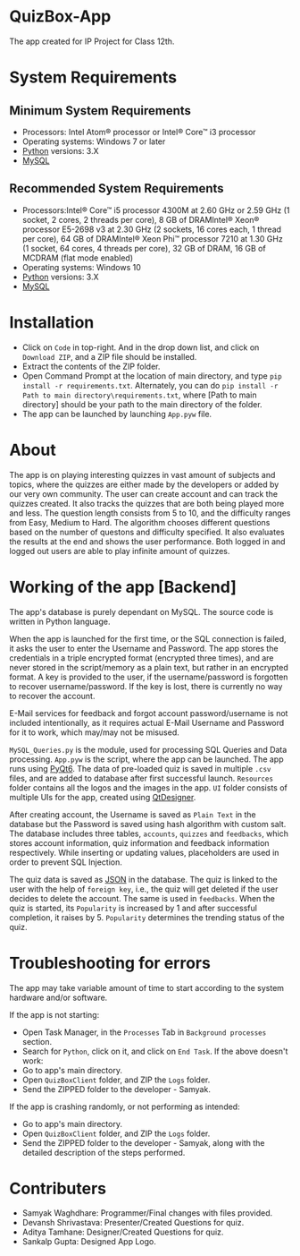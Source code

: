# QuizBox-App
The app created for IP Project for Class 12th.

# System Requirements
  ## Minimum System Requirements
  - Processors: Intel Atom® processor or Intel® Core™ i3 processor
  - Operating systems: Windows 7 or later
  - [Python](https://www.python.org/downloads/) versions: 3.X
  - [MySQL](https://dev.mysql.com/downloads/installer/)
  
  ## Recommended System Requirements
  - Processors:Intel® Core™ i5 processor 4300M at 2.60 GHz or 2.59 GHz (1 socket, 2 cores, 2 threads per core), 8 GB of DRAMIntel® Xeon® processor E5-2698 v3 at 2.30 GHz (2 sockets, 16 cores each, 1 thread per core), 64 GB of DRAMIntel® Xeon Phi™ processor 7210 at 1.30 GHz (1 socket, 64 cores, 4 threads per core), 32 GB of DRAM, 16 GB of MCDRAM (flat mode enabled)
  - Operating systems: Windows 10
  - [Python](https://www.python.org/downloads/) versions: 3.X
  - [MySQL](https://dev.mysql.com/downloads/installer/)

# Installation
- Click on `Code` in top-right. And in the drop down list, and click on `Download ZIP`, and a ZIP file should be installed.
- Extract the contents of the ZIP folder.
- Open Command Prompt at the location of main directory, and type `pip install -r requirements.txt`. Alternately, you can do `pip install -r Path to main directory\requirements.txt`, where [Path to main directory] should be your path to the main directory of the folder.
- The app can be launched by launching `App.pyw` file.

# About
The app is on playing interesting quizzes in vast amount of subjects and topics, where the quizzes are either made by the developers or added by our very own community. The user can create account and can track the quizzes created. It also tracks the quizzes that are both being played more and less. The question length consists from 5 to 10, and the difficulty ranges from Easy, Medium to Hard. The algorithm chooses different questions based on the number of questons and difficulty specified. It also evaluates the results at the end and shows the user performance. Both logged in and logged out users are able to play infinite amount of quizzes.

# Working of the app [Backend]
The app's database is purely dependant on MySQL. The source code is written in Python language.

When the app is launched for the first time, or the SQL connection is failed, it asks the user to enter the Username and Password. The app stores the credentials in a triple encrypted format (encrypted three times), and are never stored in the script/memory as a plain text, but rather in an encrypted format. A key is provided to the user, if the username/password is forgotten to recover username/password. If the key is lost, there is currently no way to recover the account.

E-Mail services for feedback and forgot account password/username is not included intentionally, as it requires actual E-Mail Username and Password for it to work, which may/may not be misused.

`MySQL_Queries.py` is the module, used for processing SQL Queries and Data processing. `App.pyw` is the script, where the app can be launched. The app runs using [PyQt6](https://pypi.org/project/PyQt6/). The data of pre-loaded quiz is saved in multiple `.csv` files, and are added to database after first successful launch. `Resources` folder contains all the logos and the images in the app. `UI` folder consists of multiple UIs for the app, created using [QtDesigner](https://doc.qt.io/qt-5/qtdesigner-manual.html).

After creating account, the Username is saved as `Plain Text` in the database but the Password is saved using hash algorithm with custom salt. The database includes three tables, `accounts`, `quizzes` and `feedbacks`, which stores account information, quiz information and feedback information respectively. While inserting or updating values, placeholders are used in order to prevent SQL Injection.

The quiz data is saved as [JSON](https://www.json.org/json-en.html) in the database. The quiz is linked to the user with the help of `foreign key`, i.e., the quiz will get deleted if the user decides to delete the account. The same is used in `feedbacks`. When the quiz is started, its `Popularity` is increased by 1 and after successful completion, it raises by 5. `Popularity` determines the trending status of the quiz.

# Troubleshooting for errors
The app may take variable amount of time to start according to the system hardware and/or software.

If the app is not starting:
- Open Task Manager, in the `Processes` Tab in `Background processes` section.
- Search for `Python`, click on it, and click on `End Task`.
If the above doesn't work:
- Go to app's main directory.
- Open `QuizBoxClient` folder, and ZIP the `Logs` folder.
- Send the ZIPPED folder to the developer - Samyak.

If the app is crashing randomly, or not performing as intended:
- Go to app's main directory.
- Open `QuizBoxClient` folder, and ZIP the `Logs` folder.
- Send the ZIPPED folder to the developer - Samyak, along with the detailed description of the steps performed.

# Contributers
- Samyak Waghdhare: Programmer/Final changes with files provided.
- Devansh Shrivastava: Presenter/Created Questions for quiz.
- Aditya Tamhane: Designer/Created Questions for quiz.
- Sankalp Gupta: Designed App Logo.
